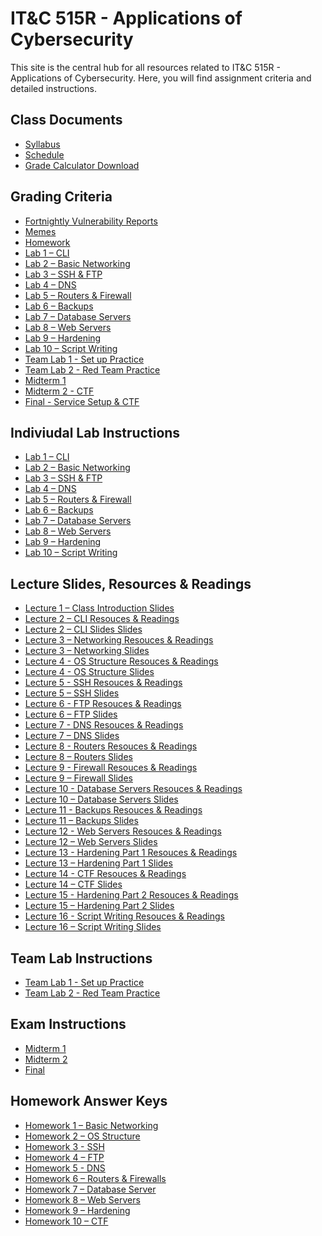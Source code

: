 # IT&C 515R - Applications of Cybersecurity

This site is the central hub for all resources related to IT&C 515R - Applications of Cybersecurity. Here, you will find assignment criteria and detailed instructions.

## Class Documents

- [Syllabus](classDocs/syllabus.md) 
- [Schedule](classDocs/schedule.md)  
- <a href="classDocs/gradeCalculator.xlsx" download>Grade Calculator Download</a>

## Grading Criteria 
- [Fortnightly Vulnerability Reports](gradingTables/reports.md)  
- [Memes](gradingTables/memes.md)  
- [Homework](gradingTables/homework.md)  
- [Lab 1 – CLI](gradingTables/lab1.md)  
- [Lab 2 – Basic Networking](gradingTables/lab2.md)  
- [Lab 3 – SSH & FTP](gradingTables/lab3.md)  
- [Lab 4 – DNS](gradingTables/lab4.md)  
- [Lab 5 – Routers & Firewall](gradingTables/lab5.md)  
- [Lab 6 – Backups](gradingTables/lab6.md)  
- [Lab 7 – Database Servers](gradingTables/lab7.md)  
- [Lab 8 – Web Servers](gradingTables/lab8.md)  
- [Lab 9 – Hardening](gradingTables/lab9.md)  
- [Lab 10 – Script Writing](gradingTables/lab10.md)  
- [Team Lab 1 - Set up Practice](gradingTables/teamLab1.md)  
- [Team Lab 2 - Red Team Practice](gradingTables/teamLab2.md)  
- [Midterm 1](gradingTables/midterm1.md)  
- [Midterm 2 - CTF](gradingTables/midterm2.md)  
- [Final - Service Setup & CTF](gradingTables/final.md)  

## Indiviudal Lab Instructions 

- [Lab 1 – CLI](labInstructions/lab1.md) 
- [Lab 2 – Basic Networking](labInstructions/lab2.md) 
- [Lab 3 – SSH & FTP](labInstructions/lab3.md) 
- [Lab 4 – DNS](labInstructions/lab4.md)  
- [Lab 5 – Routers & Firewall](labInstructions/lab5.md)  
- [Lab 6 – Backups](labInstructions/lab6.md)  
- [Lab 7 – Database Servers](labInstructions/lab7.md)  
- [Lab 8 – Web Servers](labInstructions/lab8.md)  
- [Lab 9 – Hardening](labInstructions/lab9.md)  
- [Lab 10 – Script Writing](labInstructions/lab10.md) 

## Lecture Slides, Resources & Readings

- <a href="lectureSlides/lecture1.pptx" download>Lecture 1 – Class Introduction Slides</a><br>
- [Lecture 2 – CLI Resouces & Readings](resources/lecture2.md)
- <a href="lectureSlides/lecture2.pptx" download>Lecture 2 – CLI Slides Slides</a><br>
- [Lecture 3 – Networking Resouces & Readings](resources/lecture3.md)
- <a href="lectureSlides/lecture3.pptx" download>Lecture 3 – Networking Slides</a><br>
- [Lecture 4 - OS Structure Resouces & Readings](resources/lecture4.md)
- <a href="lectureSlides/lecture4.pptx" download>Lecture 4 - OS Structure Slides</a><br>
- [Lecture 5 - SSH Resouces & Readings](resources/lecture5.md)
- <a href="lectureSlides/lecture5.pptx" download>Lecture 5 – SSH Slides</a><br>
- [Lecture 6 - FTP Resouces & Readings](resources/lecture6.md)
- <a href="lectureSlides/lecture6.pptx" download>Lecture 6 – FTP Slides</a><br>
- [Lecture 7 - DNS Resouces & Readings](resources/lecture7.md)
- <a href="lectureSlides/lecture7.pptx" download>Lecture 7 – DNS Slides</a><br>
- [Lecture 8 - Routers Resouces & Readings](resources/lecture8.md)
- <a href="lectureSlides/lecture8.pptx" download>Lecture 8 – Routers Slides</a><br>
- [Lecture 9 - Firewall Resouces & Readings](resources/lecture9.md)
- <a href="lectureSlides/lecture9.pptx" download>Lecture 9 – Firewall Slides</a><br>
- [Lecture 10 - Database Servers Resouces & Readings](resources/lecture10.md)
- <a href="lectureSlides/lecture10.pptx" download>Lecture 10 – Database Servers Slides</a><br>
- [Lecture 11 - Backups Resouces & Readings](resources/lecture11.md)
- <a href="lectureSlides/lecture11.pptx" download>Lecture 11 – Backups Slides</a><br>
- [Lecture 12 - Web Servers Resouces & Readings](resources/lecture12.md)
- <a href="lectureSlides/lecture12.pptx" download>Lecture 12 – Web Servers Slides</a><br>
- [Lecture 13 - Hardening Part 1 Resouces & Readings](resources/lecture13.md)
- <a href="lectureSlides/lecture13.pptx" download>Lecture 13 – Hardening Part 1 Slides</a><br>
- [Lecture 14 - CTF Resouces & Readings](resources/lecture14.md)
- <a href="lectureSlides/lecture14.pptx" download>Lecture 14 – CTF Slides</a><br>
- [Lecture 15 - Hardening Part 2 Resouces & Readings](resources/lecture15.md)
- <a href="lectureSlides/lecture15.pptx" download>Lecture 15 – Hardening Part 2 Slides</a><br>
- [Lecture 16 - Script Writing Resouces & Readings](resources/lecture16.md)
- <a href="lectureSlides/lecture16.pptx" download>Lecture 16 – Script Writing Slides</a><br>

## Team Lab Instructions 

- [Team Lab 1 - Set up Practice](labInstructions/teamLab1.md)  
- [Team Lab 2 - Red Team Practice](labInstructions/teamLab2.md)  

## Exam Instructions
- [Midterm 1](examInstructions/midterm1.md)  
- [Midterm 2](examInstructions/midterm2.md)  
- [Final](examInstructions/final.md)

## Homework Answer Keys

- [Homework 1 – Basic Networking](homework/homework-1.md)  
- [Homework 2 – OS Structure](homework/homework-2.md)  
- [Homework 3 - SSH](homework/homework-3.md)  
- [Homework 4 – FTP](homework/homework-4.md)  
- [Homework 5 - DNS](homework/homework-5.md)  
- [Homework 6 – Routers & Firewalls ](homework/homework-6.md)  
- [Homework 7 – Database Server](homework/homework-7.md)  
- [Homework 8 – Web Servers ](homework/homework-8.md)  
- [Homework 9 – Hardening ](homework/homework-9.md)  
- [Homework 10 – CTF ](homework/homework-10.md) 